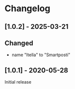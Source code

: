 # Changelog

## [1.0.2] - 2025-03-21
## Changed
- name "Itella" to "Smartposti"

## [1.0.1] - 2020-05-28
Initial release